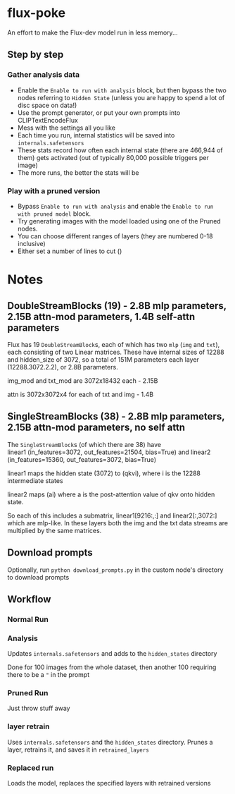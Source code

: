 # flux-poke

An effort to make the Flux-dev model run in less memory...

## Step by step

### Gather analysis data

- Enable the `Enable to run with analysis` block, but then bypass the two nodes referring to `Hidden State` (unless you are happy to spend a lot of disc space on data!)
- Use the prompt generator, or put your own prompts into CLIPTextEncodeFlux
- Mess with the settings all you like
- Each time you run, internal statistics will be saved into `internals.safetensors`
 - These stats record how often each internal state (there are 466,944 of them) gets activated (out of typically 80,000 possible triggers per image)
- The more runs, the better the stats will be

### Play with a pruned version

- Bypass `Enable to run with analysis` and enable the `Enable to run with pruned model` block.
- Try generating images with the model loaded using one of the Pruned nodes.
- You can choose different ranges of layers (they are numbered 0-18 inclusive)
- Either set a number of lines to cut ()







# Notes

## DoubleStreamBlocks (19) - 2.8B mlp parameters, 2.15B attn-mod parameters, 1.4B self-attn parameters
 
Flux has 19 `DoubleStreamBlock`s, each of which has two `mlp` (`img` and `txt`), each consisting of two Linear matrices. These have internal sizes of 12288 and hidden_size of 3072, so a total of 151M parameters each layer (12288.3072.2.2), or 2.8B parameters.

img_mod and txt_mod are 3072x18432 each - 2.15B

attn is 3072x3072x4 for each of txt and img - 1.4B

## SingleStreamBlocks (38) - 2.8B mlp parameters, 2.15B attn-mod parameters, no self attn

The `SingleStreamBlock`s (of which there are 38) have  
linear1 (in_features=3072, out_features=21504, bias=True) and 
linear2 (in_features=15360, out_features=3072, bias=True)

linear1 maps the hidden state (3072) to (qkvi), where i is the 12288 intermediate states

linear2 maps (ai) where a is the post-attention value of qkv onto hidden state.

So each of this includes a submatrix, linear1[9216:,:] and linear2[:,3072:] which are mlp-like. In these layers both the img and the txt data streams are multiplied by the same matrices.

## Download prompts

Optionally, run `python download_prompts.py` in the custom node's directory to download prompts

## Workflow

### Normal Run

### Analysis

Updates `internals.safetensors` and adds to the `hidden_states` directory

Done for 100 images from the whole dataset, then another 100 requiring there to be a `"` in the prompt

### Pruned Run

Just throw stuff away

### layer retrain

Uses `internals.safetensors` and the `hidden_states` directory. Prunes a layer, retrains it,
and saves it in `retrained_layers`

### Replaced run

Loads the model, replaces the specified layers with retrained versions